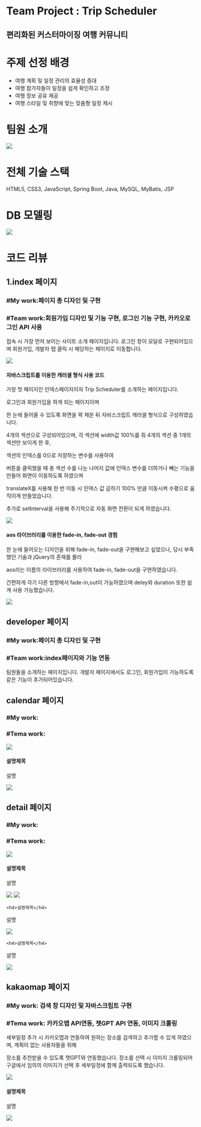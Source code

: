 <h1>Team Project : Trip Scheduler</h1>
<h2>편리화된 커스터마이징 여행 커뮤니티</h2>

<h1>주제 선정 배경</h1>
<ul>
  <li>여행 계획 및 일정 관리의 효율성 증대</li>
  <li>여행 참가자들이 일정을 쉽게 확인하고 조정</li>
  <li>여행 정보 공유 제공</li>
  <li>여행 스타일 및 취향에 맞는 맞춤형 일정 제시</li>
</ul>

<h1>팀원 소개</h1>
<img src="https://github.com/user-attachments/assets/48174082-ffab-4b52-83b4-e93de01e361d">




<h1>전체 기술 스택</h1>
<p>HTML5, CSS3, JavaScript, Spring Boot, Java, MySQL, MyBatis, JSP</p>

<h1>DB 모델링</h1>
<img src="https://github.com/user-attachments/assets/7b14ea66-ee52-42bb-a6ff-bc6159b216e3">


<h1>코드 리뷰</h1>
  <h2>1.index 페이지</h2>
  <h3>#My work:페이지 총 디자인 및 구현</h3>
  <h3>#Team work:회원가입 디자인 및 기능 구현, 로그인 기능 구현, 카카오로그인 API 사용</h3>

  <p>접속 시 가장 먼저 보이는 사이트 소개 페이지입니다. 로그인 창이 모달로 구현되어있으며 회원가입, 개발자 탭 클릭 시 
      해당하는 페이지로 이동합니다. 
  </p>
  
<img src="https://github.com/user-attachments/assets/d5811e3b-d39e-4c3d-930a-054ac946a2df">


<h4>자바스크립트를 이용한 캐러셀 형식 사용 코드</h4>

<p> 가장 첫 페이지인 인덱스페이지이자 Trip Scheduler를 소개하는 페이지입니다. 

로그인과 회원가입을 하게 되는 페이지이며

한 눈에 들어올 수 있도록 화면을 꽉 채운 뒤 자바스크립트 캐러셀 형식으로 구성하였습니다.

4개의 섹션으로 구성되어있으며, 각 섹션에 width값 100%를 줘 4개의 섹션 중 1개의 섹션만 보이게 한 후,

섹션의 인덱스를 0으로 저장하는 변수를 사용하여 

버튼을 클릭했을 때 총 섹션 수를 나눈 나머지 값에 인덱스 변수를 더하거나 빼는 기능을 만들어 화면이 이동하도록 하였으며

translateX를 사용해 한 번 이동 시 인덱스 값 곱하기 100% 만큼 이동시켜 수평으로 움직이게 만들었습니다.

추가로 setInterval을 사용해 주기적으로 자동 화면 전환이 되게 하였습니다.
</p>

<img src="https://github.com/user-attachments/assets/4f294b58-241e-46e5-9729-2eb1d1c650ba">


<h4>aos 라이브러리를 이용한 fade-in, fade-out 경험</h4>

<p>한 눈에 들어오는 디자인을 위해 fade-in, fade-out을 구현해보고 싶었으나, 당시 부족했던 기술과 jQuery의 존재를 몰라

aos라는 이름의 라이브러리를 사용하여 fade-in, fade-out을 구현하였습니다. 

간편하게 각기 다른 방향에서 fade-in,out이 가능하였으며 deley와 duration 또한 쉽게 사용 가능했습니다.

</p>

<img src="https://github.com/user-attachments/assets/bd12dfbd-9d63-4271-bb2f-5d6393bc2f19">

  <h2>developer 페이지</h2>
  <h3>#My work:페이지 총 디자인 및 구현</h3>
  <h3>#Team work:index페이지와 기능 연동</h3>

  <p>팀원들을 소개하는 페이지입니다. 개발자 페이지에서도 로그인, 회원가입이 가능하도록 같은 기능이 추가되어있습니다.</p>

  <h2>calendar 페이지</h2>
  <h3>#My work:</h3>
  <h3>#Tema work:</h3>

  <p></p>

<img src="https://github.com/user-attachments/assets/29782e8c-c769-4193-8f1b-bbbf5863f625">


  <h4>설명제목</h4>
  
  <p>설명</p>



<img src="https://github.com/user-attachments/assets/a64b6a86-8c51-4741-99e0-d84ccfe98ab2">



  

  <h2>detail 페이지</h2>
  <h3>#My work:</h3>
  <h3>#Tema work:</h3>

  <p></p>
  
<img src="https://github.com/user-attachments/assets/ab1b9a58-e59d-43ba-b2eb-7c9121e4e477">


  <h4>설명제목</h4>
  
  <p>설명</p>


<img src="https://github.com/user-attachments/assets/6d727367-c6f9-4a7d-8404-3af1ad3dd124">

<img src="https://github.com/user-attachments/assets/fedcd36a-aa14-4b76-8cd7-e7662d39fa9a">

  

    <h4>설명제목</h4>
  
  <p>설명</p>


<img src="https://github.com/user-attachments/assets/83f2d0ee-7a45-43df-a8d7-9eeb14a1b600">



    <h4>설명제목</h4>
  
  <p>설명</p>


<img src="https://github.com/user-attachments/assets/6217aff0-854d-44f1-8f89-4241b5c54466">

  

  <h2>kakaomap 페이지</h2>
  <h3>#My work: 검색 창 디자인 및 자바스크립트 구현</h3>
  <h3>#Tema work: 카카오맵 API연동, 챗GPT API 연동, 이미지 크롤링</h3>

  <p>세부일정 추가 시 카카오맵과 연동하여 원하는 장소를 검색하고 추가할 수 있게 하였으며, 계획이 없는 사용자들을 위해 

  장소를 추천받을 수 있도록 챗GPT와 연동했습니다. 장소를 선택 시 이미지 크롤링되어 구글에서 임의의 이미지가 선택 후 세부일정에 함께 출력되도록 했습니다.
  </p>

  <img src="https://github.com/user-attachments/assets/63b52d03-62aa-4db4-b219-5654294de031">


  <h4>설명제목</h4>
  
  <p>설명</p>

<img src="https://github.com/user-attachments/assets/840ea46b-9a27-462c-bc09-a98006e97560">
